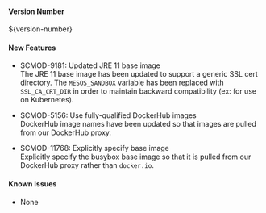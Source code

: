 
#### Version Number
${version-number}

#### New Features
* SCMOD-9181: Updated JRE 11 base image  
    The JRE 11 base image has been updated to support a generic SSL cert directory. The `MESOS_SANDBOX` variable has been replaced with `SSL_CA_CRT_DIR` in order to maintain backward compatibility (ex: for use on Kubernetes).
    
* SCMOD-5156: Use fully-qualified DockerHub images  
    DockerHub image names have been updated so that images are pulled from our DockerHub proxy.
    
* SCMOD-11768: Explicitly specify base image  
    Explicitly specify the busybox base image so that it is pulled from our DockerHub proxy rather than `docker.io`.

#### Known Issues

- None

